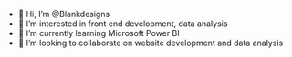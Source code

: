 - 👋 Hi, I’m @Blankdesigns
- 👀 I’m interested in front end development, data analysis
- 🌱 I’m currently learning Microsoft Power BI
- 💞️ I’m looking to collaborate on website development and data analysis

<!---
Blankdesigns/Blankdesigns is a ✨ special ✨ repository because its `README.md` (this file) appears on your GitHub profile.
You can click the Preview link to take a look at your changes.
--->
